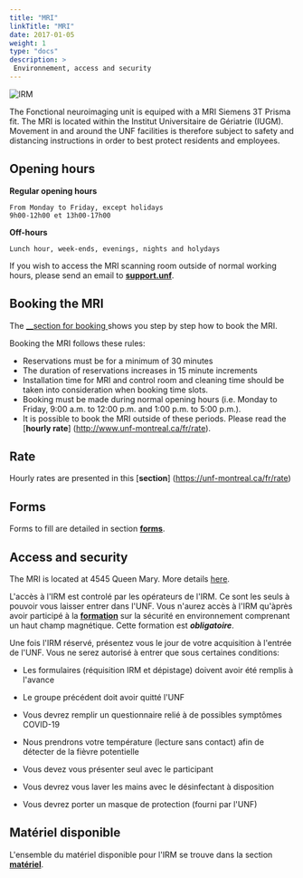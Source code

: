 ```yaml
---
title: "MRI"
linkTitle: "MRI"
date: 2017-01-05
weight: 1
type: "docs"
description: >
 Environnement, access and security
---
```


![IRM](/images/documentation/MRI_prisma.jpg)

The Fonctional neuroimaging unit is equiped with a MRI Siemens 3T Prisma fit. The MRI is located within the Institut Universitaire de Gériatrie (IUGM). Movement in and around the UNF facilities is therefore subject to safety and distancing instructions in order to best protect residents and employees.


## Opening hours

**Regular opening hours**

```
From Monday to Friday, except holidays
9h00-12h00 et 13h00-17h00
```

**Off-hours**
```
Lunch hour, week-ends, evenings, nights and holydays
```

If you wish to access the MRI scanning room outside of normal working hours, please send an email to **[support.unf](mailto:support.unf@criugm.qc.ca?subject=Demande_Accès_MRI_Off-Hours)**.


## Booking the MRI

The [__section for booking ](https://unf-montreal.ca/documentation/facility/reservation/) shows you step by step how to book the MRI.  

Booking the MRI follows these rules:

* Reservations must be for a minimum of 30 minutes
* The duration of reservations increases in 15 minute increments
* Installation time for MRI and control room and cleaning time should be taken into consideration when booking time slots.
* Booking must be made during normal opening hours (i.e. Monday to Friday, 9:00 a.m. to 12:00 p.m. and 1:00 p.m. to 5:00 p.m.).
* It is possible to book the MRI outside of these periods. Please read the [__hourly rate__] (http://www.unf-montreal.ca/fr/rate).

## Rate

Hourly rates are presented in this [__section__] (https://unf-montreal.ca/fr/rate)

## Forms

Forms to fill are detailed in section [__forms__](https://unf-montreal.ca/fr/documentation/your_study/setup_mri/forms).

## Access and security

The MRI is located at 4545 Queen Mary. More details [here](https://unf-montreal.ca/en/documentation/facility/).

L'accès à l'IRM est controlé par les opérateurs de l'IRM. Ce sont les seuls à pouvoir vous laisser entrer dans l'UNF.
Vous n'aurez accès à l'IRM qu'àprès avoir participé à la [__formation__](https://unf-montreal.ca/fr/documentation/welcome/security) sur la sécurité en environnement comprenant un haut champ magnétique. Cette formation est __*obligatoire*__.

Une fois l'IRM réservé, présentez vous le jour de votre acquisition à l'entrée de l'UNF. Vous ne serez autorisé à entrer que sous certaines conditions:

- Les formulaires (réquisition IRM et dépistage) doivent avoir été remplis à l'avance

- Le groupe précédent doit avoir quitté l'UNF

- Vous devrez remplir un questionnaire relié à de possibles symptômes COVID-19

- Nous prendrons votre température (lecture sans contact) afin de détecter de la fièvre potentielle

- Vous devez vous présenter seul avec le participant

- Vous devrez vous laver les mains avec le désinfectant à disposition

- Vous devrez porter un masque de protection (fourni par l'UNF)


## Matériel disponible

L'ensemble du matériel disponible pour l'IRM se trouve dans la section [__matériel__](https://unf-montreal.ca/fr/documentation/facility/hardware_software).
